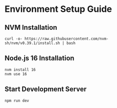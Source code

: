 # Environment Setup Guide
## NVM Installation
``` 
curl -o- https://raw.githubusercontent.com/nvm-sh/nvm/v0.39.1/install.sh | bash
```
## Node.js 16 Installation
```
nvm install 16
nvm use 16
```
## Start Development Server
```
npm run dev
```
